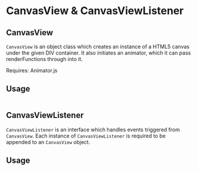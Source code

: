 # CanvasView & CanvasViewListener


## CanvasView
<code>CanvasView</code> is an object class which creates an instance of a HTML5 canvas under the given DIV container.
It also initiates an animator, which it can pass renderFunctions through into it.

Requires: Animator.js

## Usage
```javascript

```

## CanvasViewListener
<code>CanvasViewListener</code> is an interface which handles events triggered from <code>CanvasView</code>.
Each instance of <code>CanvasViewListener</code> is required to be appended to an <code>CanvasView</code> object.

## Usage
```javascript

```
